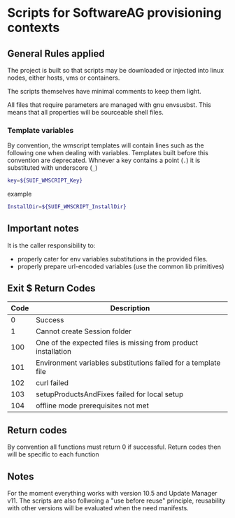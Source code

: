 # Scripts for SoftwareAG provisioning contexts

## General Rules applied

The project is built so that scripts may be downloaded or injected into linux nodes, either hosts, vms or containers.

The scripts themselves have minimal comments to keep them light.

All files that require parameters are managed with gnu envsusbst. This means that all properties will be sourceable shell files.

### Template variables

By convention, the wmscript templates will contain lines such as the following one when dealing with variables. Templates built before this convention are deprecated. Whnever a key contains a point (`.`) it is substituted with underscore (`_`)

```sh
key=${SUIF_WMSCRIPT_Key}
```

example

```sh
InstallDir=${SUIF_WMSCRIPT_InstallDir}
```

## Important notes

It is the caller responsibility to:

- properly cater for env variables substitutions in the provided files.
- properly prepare url-encoded variables (use the common lib primitives)

## Exit $ Return Codes

|Code|Description|
|-|-|
|0|Success|
|1|Cannot create Session folder|
|100|One of the expected files is missing from product installation|
|101|Environment variables substitutions failed for a template file|
|102|curl failed|
|103|setupProductsAndFixes failed for local setup|
|104|offline mode prerequisites not met|

## Return codes

By convention all functions must return 0 if successful. Return codes then will be specific to each function

## Notes

For the moment everything works with version 10.5 and Update Manager v11. The scripts are also follwoing a "use before reuse" principle, reusability with other versions will be evaluated when the need manifests.
